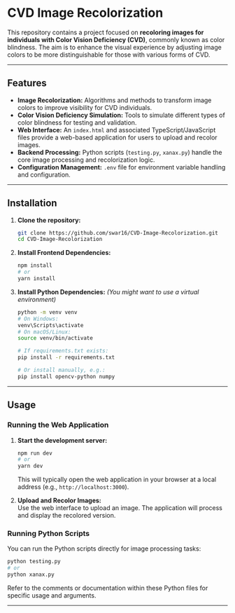 # CVD Image Recolorization

This repository contains a project focused on **recoloring images for individuals with Color Vision Deficiency (CVD)**, commonly known as color blindness. The aim is to enhance the visual experience by adjusting image colors to be more distinguishable for those with various forms of CVD.

---

## Features

- **Image Recolorization:** Algorithms and methods to transform image colors to improve visibility for CVD individuals.
- **Color Vision Deficiency Simulation:** Tools to simulate different types of color blindness for testing and validation.
- **Web Interface:** An `index.html` and associated TypeScript/JavaScript files provide a web-based application for users to upload and recolor images.
- **Backend Processing:** Python scripts (`testing.py`, `xanax.py`) handle the core image processing and recolorization logic.
- **Configuration Management:** `.env` file for environment variable handling and configuration.

---



## Installation

1. **Clone the repository:**
    ```bash
    git clone https://github.com/swar16/CVD-Image-Recolorization.git
    cd CVD-Image-Recolorization
    ```

2. **Install Frontend Dependencies:**
    ```bash
    npm install
    # or
    yarn install
    ```

3. **Install Python Dependencies:**
    *(You might want to use a virtual environment)*
    ```bash
    python -m venv venv
    # On Windows:
    venv\Scripts\activate
    # On macOS/Linux:
    source venv/bin/activate

    # If requirements.txt exists:
    pip install -r requirements.txt

    # Or install manually, e.g.:
    pip install opencv-python numpy
    ```

---

## Usage

### Running the Web Application

1. **Start the development server:**
    ```bash
    npm run dev
    # or
    yarn dev
    ```
    This will typically open the web application in your browser at a local address (e.g., `http://localhost:3000`).

2. **Upload and Recolor Images:**  
   Use the web interface to upload an image. The application will process and display the recolored version.

### Running Python Scripts

You can run the Python scripts directly for image processing tasks:

```bash
python testing.py
# or
python xanax.py
```

Refer to the comments or documentation within these Python files for specific usage and arguments.

---

